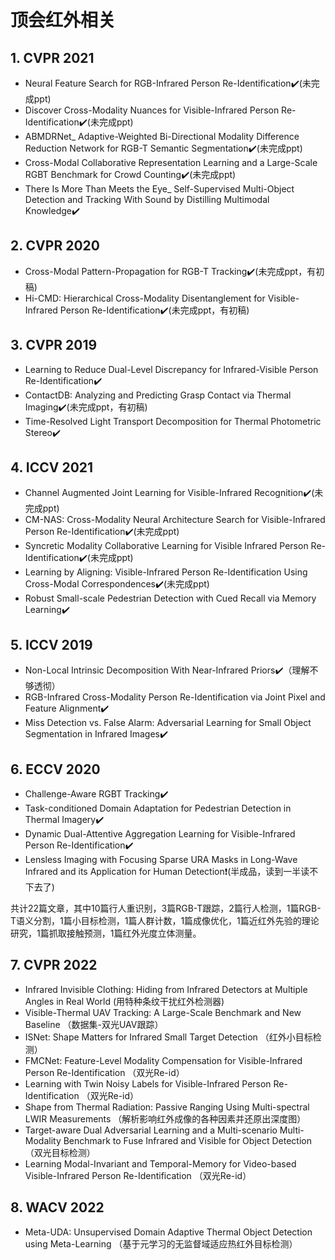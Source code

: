 # 顶会红外相关

## 1. CVPR 2021

- Neural Feature Search for RGB-Infrared Person Re-Identification:heavy_check_mark:(未完成ppt)
- Discover Cross-Modality Nuances for Visible-Infrared Person Re-Identification:heavy_check_mark:(未完成ppt)
- ABMDRNet_ Adaptive-Weighted Bi-Directional Modality Difference Reduction Network for RGB-T Semantic Segmentation:heavy_check_mark:(未完成ppt)
- Cross-Modal Collaborative Representation Learning and a Large-Scale RGBT Benchmark for Crowd Counting:heavy_check_mark:(未完成ppt)
- There Is More Than Meets the Eye_ Self-Supervised Multi-Object Detection and Tracking With Sound by Distilling Multimodal Knowledge:heavy_check_mark:

## 2. CVPR 2020

- Cross-Modal Pattern-Propagation for RGB-T Tracking:heavy_check_mark:(未完成ppt，有初稿)
- Hi-CMD: Hierarchical Cross-Modality Disentanglement for Visible-Infrared Person Re-Identification:heavy_check_mark:(未完成ppt，有初稿)

## 3. CVPR 2019

- Learning to Reduce Dual-Level Discrepancy for Infrared-Visible Person Re-Identification:heavy_check_mark:
- ContactDB: Analyzing and Predicting Grasp Contact via Thermal Imaging:heavy_check_mark:(未完成ppt，有初稿)
- Time-Resolved Light Transport Decomposition for Thermal Photometric Stereo:heavy_check_mark:

## 4. ICCV 2021

- Channel Augmented Joint Learning for Visible-Infrared Recognition:heavy_check_mark:(未完成ppt)
- CM-NAS: Cross-Modality Neural Architecture Search for Visible-Infrared Person Re-Identification:heavy_check_mark:(未完成ppt)
- Syncretic Modality Collaborative Learning for Visible Infrared Person Re-Identification:heavy_check_mark:(未完成ppt)
- Learning by Aligning: Visible-Infrared Person Re-Identification Using Cross-Modal Correspondences:heavy_check_mark:(未完成ppt)
- Robust Small-scale Pedestrian Detection with Cued Recall via Memory Learning:heavy_check_mark:

## 5. ICCV 2019

- Non-Local Intrinsic Decomposition With Near-Infrared Priors:heavy_check_mark:（理解不够透彻）
- RGB-Infrared Cross-Modality Person Re-Identification via Joint Pixel and Feature Alignment:heavy_check_mark:
- Miss Detection vs. False Alarm: Adversarial Learning for Small Object Segmentation in Infrared Images:heavy_check_mark:

## 6. ECCV 2020

- Challenge-Aware RGBT Tracking:heavy_check_mark:
- Task-conditioned Domain Adaptation for Pedestrian Detection in Thermal Imagery:heavy_check_mark:
- Dynamic Dual-Attentive Aggregation Learning for Visible-Infrared Person Re-Identification:heavy_check_mark:
- Lensless Imaging with Focusing Sparse URA Masks in Long-Wave Infrared and its Application for Human Detection:heavy_exclamation_mark:(半成品，读到一半读不下去了)

共计22篇文章，其中10篇行人重识别，3篇RGB-T跟踪，2篇行人检测，1篇RGB-T语义分割，1篇小目标检测，1篇人群计数，1篇成像优化，1篇近红外先验的理论研究，1篇抓取接触预测，1篇红外光度立体测量。

## 7. CVPR 2022

- Infrared Invisible Clothing: Hiding from Infrared Detectors at Multiple Angles in Real World (用特种条纹干扰红外检测器)
- Visible-Thermal UAV Tracking: A Large-Scale Benchmark and New Baseline （数据集-双光UAV跟踪）
- ISNet: Shape Matters for Infrared Small Target Detection （红外小目标检测）
- FMCNet: Feature-Level Modality Compensation for Visible-Infrared Person Re-Identification （双光Re-id）
- Learning with Twin Noisy Labels for Visible-Infrared Person Re-Identification （双光Re-id）
- Shape from Thermal Radiation: Passive Ranging Using Multi-spectral LWIR Measurements （解析影响红外成像的各种因素并还原出深度图）
- Target-aware Dual Adversarial Learning and a Multi-scenario Multi-Modality Benchmark to Fuse Infrared and Visible for Object Detection （双光目标检测）
- Learning Modal-Invariant and Temporal-Memory for Video-based Visible-Infrared Person Re-Identification （双光Re-id）

## 8. WACV 2022 

- Meta-UDA: Unsupervised Domain Adaptive Thermal Object Detection using Meta-Learning （基于元学习的无监督域适应热红外目标检测）